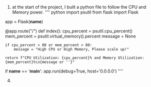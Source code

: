 1. at the start of the project, I built a python file to follow the CPU and Memory power. 
'''' python
import psutil
from flask import Flask

app = Flask(__name__)

@app.route("/")
def index():
    cpu_percent = psutil.cpu_percent()
    mem_percent = psutil.virtual_memory().percent
    message = None

    if cpu_percent > 80 or mem_percent > 80:
        message = "High CPU or High Memory, Please scale up!"

    return f"CPU Utilization: {cpu_percent}% and Memory Utilization: {mem_percent}%\n{message or ''}"

if __name__ == '__main__':
    app.run(debug=True, host='0.0.0.0')
''''

4.
